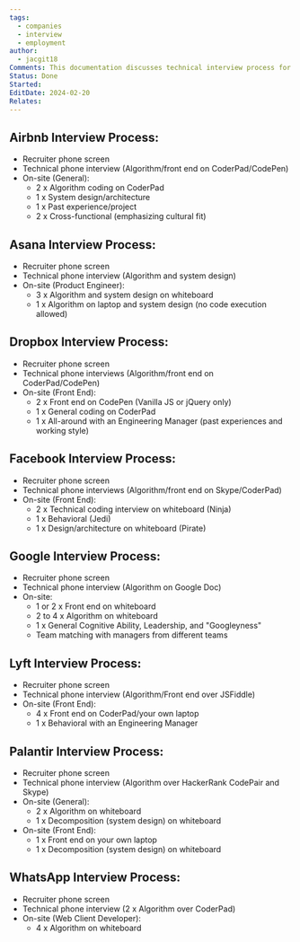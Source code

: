 ```yaml
---
tags:
  - companies
  - interview
  - employment
author:
  - jacgit18
Comments: This documentation discusses technical interview process for popular companies.
Status: Done
Started: 
EditDate: 2024-02-20
Relates:
---
```

## Airbnb Interview Process:
- Recruiter phone screen
- Technical phone interview (Algorithm/front end on CoderPad/CodePen)
- On-site (General): 
  - 2 x Algorithm coding on CoderPad
  - 1 x System design/architecture
  - 1 x Past experience/project
  - 2 x Cross-functional (emphasizing cultural fit)

## Asana Interview Process:
- Recruiter phone screen
- Technical phone interview (Algorithm and system design)
- On-site (Product Engineer):
  - 3 x Algorithm and system design on whiteboard
  - 1 x Algorithm on laptop and system design (no code execution allowed)

## Dropbox Interview Process:
- Recruiter phone screen
- Technical phone interviews (Algorithm/front end on CoderPad/CodePen)
- On-site (Front End):
  - 2 x Front end on CodePen (Vanilla JS or jQuery only)
  - 1 x General coding on CoderPad
  - 1 x All-around with an Engineering Manager (past experiences and working style)

## Facebook Interview Process:
- Recruiter phone screen
- Technical phone interviews (Algorithm/front end on Skype/CoderPad)
- On-site (Front End):
  - 2 x Technical coding interview on whiteboard (Ninja)
  - 1 x Behavioral (Jedi)
  - 1 x Design/architecture on whiteboard (Pirate)

## Google Interview Process:
- Recruiter phone screen
- Technical phone interview (Algorithm on Google Doc)
- On-site:
  - 1 or 2 x Front end on whiteboard
  - 2 to 4 x Algorithm on whiteboard
  - 1 x General Cognitive Ability, Leadership, and "Googleyness"
  - Team matching with managers from different teams

## Lyft Interview Process:
- Recruiter phone screen
- Technical phone interview (Algorithm/Front end over JSFiddle)
- On-site (Front End):
  - 4 x Front end on CoderPad/your own laptop
  - 1 x Behavioral with an Engineering Manager

## Palantir Interview Process:
- Recruiter phone screen
- Technical phone interview (Algorithm over HackerRank CodePair and Skype)
- On-site (General):
  - 2 x Algorithm on whiteboard
  - 1 x Decomposition (system design) on whiteboard
- On-site (Front End):
  - 1 x Front end on your own laptop
  - 1 x Decomposition (system design) on whiteboard

## WhatsApp Interview Process:
- Recruiter phone screen
- Technical phone interview (2 x Algorithm over CoderPad)
- On-site (Web Client Developer):
  - 4 x Algorithm on whiteboard